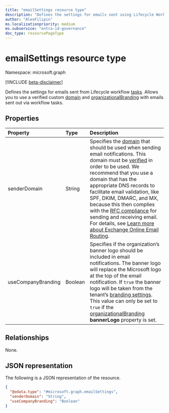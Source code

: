 ```yaml
---
title: "emailSettings resource type"
description: "Defines the settings for emails sent using Lifecycle Workflows."
author: "AlexFilipin"
ms.localizationpriority: medium
ms.subservice: "entra-id-governance"
doc_type: resourcePageType
---
```


# emailSettings resource type

Namespace: microsoft.graph

[!INCLUDE [beta-disclaimer](../../includes/beta-disclaimer.md)]

Defines the settings for emails sent from Lifecycle workflow [tasks](identitygovernance-task.md). Allows you to use a verified custom [domain](domain.md) and [organizationalBranding](organizationalbranding.md) with emails sent out via workflow tasks.

## Properties

|Property|Type|Description|
|:---|:---|:---|
|senderDomain|String|Specifies the [domain](domain.md) that should be used when sending email notifications. This domain must be [verified](../api/domain-verify.md) in order to be used. We recommend that you use a domain that has the appropriate DNS records to facilitate email validation, like SPF, DKIM, DMARC, and MX, because this then complies with the [RFC compliance](https://www.ietf.org/rfc/rfc2142.txt) for sending and receiving email. For details, see [Learn more about Exchange Online Email Routing](/exchange/mail-flow-best-practices/mail-flow-best-practices).|
|useCompanyBranding|Boolean|Specifies if the organization’s banner logo should be included in email notifications. The banner logo will replace the Microsoft logo at the top of the email notification. If `true` the banner logo will be taken from the tenant’s [branding settings](organizationalbranding.md). This value can only be set to `true` if the [organizationalBranding](organizationalbranding.md) **bannerLogo** property is set. |

## Relationships
None.

## JSON representation
The following is a JSON representation of the resource.
<!-- {
  "blockType": "resource",
  "@odata.type": "microsoft.graph.emailSettings"
}
-->
``` json
{
  "@odata.type": "#microsoft.graph.emailSettings",
  "senderDomain": "String",
  "useCompanyBranding": "Boolean"
}
```
